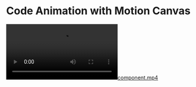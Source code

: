 # Code Animation with Motion Canvas

[![component.mp4](./component.mp4)](https://github.com/ahmadrosid/code-animation-example/raw/main/component.mp4)
